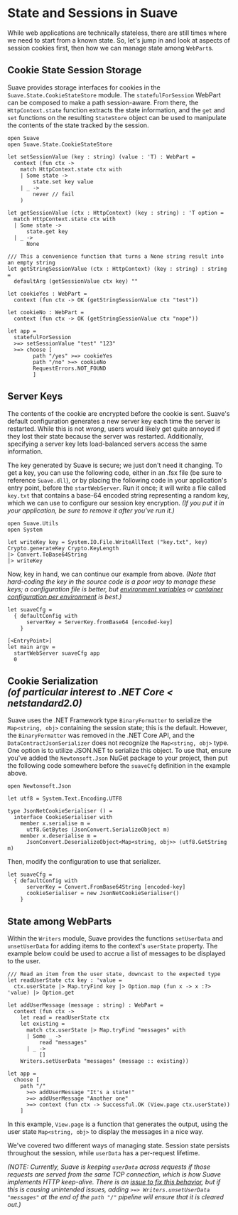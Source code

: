 State and Sessions in Suave
===========================

While web applications are technically stateless, there are still times where we need to start from a known state.  So, let's jump in and look at aspects of session cookies first, then how we can manage state among `WebPart`s.

Cookie State Session Storage
----------------------------

Suave provides storage interfaces for cookies in the `Suave.State.CookieStateStore` module.  The `statefulForSession` WebPart can be composed to make a path session-aware.  From there, the `HttpContext.state` function extracts the state information, and the `get` and `set` functions on the resulting `StateStore` object can be used to manipulate the contents of the state tracked by the session.

    open Suave
    open Suave.State.CookieStateStore

    let setSessionValue (key : string) (value : 'T) : WebPart =
      context (fun ctx ->
        match HttpContext.state ctx with
        | Some state ->
            state.set key value
        | _ ->
            never // fail
        )

    let getSessionValue (ctx : HttpContext) (key : string) : 'T option =
      match HttpContext.state ctx with
      | Some state ->
          state.get key
      | _ ->
          None

    /// This a convenience function that turns a None string result into an empty string
    let getStringSessionValue (ctx : HttpContext) (key : string) : string = 
      defaultArg (getSessionValue ctx key) ""

    let cookieYes : WebPart =
      context (fun ctx -> OK (getStringSessionValue ctx "test"))

    let cookieNo : WebPart =
      context (fun ctx -> OK (getStringSessionValue ctx "nope"))

    let app =
      statefulForSession
      >=> setSessionValue "test" "123"
      >=> choose [
            path "/yes" >=> cookieYes
            path "/no" >=> cookieNo
            RequestErrors.NOT_FOUND
            ]

Server Keys
-----------

The contents of the cookie are encrypted before the cookie is sent. Suave's default configuration generates a new server key each time the server is restarted. While this is not _wrong_, users would likely get quite annoyed if they lost their state because the server was restarted. Additionally, specifying a server key lets load-balanced servers access the same information.

The key generated by Suave is secure; we just don't need it changing. To get a key, you can use the following code, either in an .fsx file (be sure to reference `Suave.dll`), or by placing the following code in your application's entry point, before the `startWebServer`. Run it once; it will write a file called `key.txt` that contains a base-64 encoded string representing a random key, which we can use to configure our session key encryption. _(If you put it in your application, be sure to remove it after you've run it.)_


    open Suave.Utils
    open System

    let writeKey key = System.IO.File.WriteAllText ("key.txt", key)
    Crypto.generateKey Crypto.KeyLength
    |> Convert.ToBase64String
    |> writeKey

Now, key in hand, we can continue our example from above. _(Note that hard-coding the key in the source code is a poor way to manage these keys; a configuration file is better, but [environment variables](https://12factor.net/config) or [container configuration per environment](https://kubernetes.io/docs/concepts/configuration/secret/#using-secrets-as-environment-variables) is best.)_


    let suaveCfg =
      { defaultConfig with
          serverKey = ServerKey.fromBase64 [encoded-key]
        }

    [<EntryPoint>]
    let main argv = 
      startWebServer suaveCfg app
      0 

Cookie Serialization<br>_(of particular interest to .NET Core < netstandard2.0)_
--------------------------------------------------------------------------------

Suave uses the .NET Framework type `BinaryFormatter` to serialize the `Map<string, obj>` containing the session state; this is the default. However, the `BinaryFormatter` was removed in the .NET Core API, and the `DataContractJsonSerializer` does not recognize the `Map<string, obj>` type. One option is to utilize JSON.NET to serialize this object. To use that, ensure you've added the `Newtonsoft.Json` NuGet package to your project, then put the following code somewhere before the `suaveCfg` definition in the example above.

    
    open Newtonsoft.Json

    let utf8 = System.Text.Encoding.UTF8

    type JsonNetCookieSerialiser () =
      interface CookieSerialiser with
        member x.serialise m =
          utf8.GetBytes (JsonConvert.SerializeObject m)
        member x.deserialise m =
          JsonConvert.DeserializeObject<Map<string, obj>> (utf8.GetString m)

Then, modify the configuration to use that serializer.


    let suaveCfg =
      { defaultConfig with
          serverKey = Convert.FromBase64String [encoded-key]
          cookieSerialiser = new JsonNetCookieSerialiser()
        }

State among WebParts
--------------------

Within the `Writers` module, Suave provides the functions `setUserData` and `unsetUserData` for adding items to the context's `userState` property.  The example below could be used to accrue a list of messages to be displayed to the user.

    /// Read an item from the user state, downcast to the expected type
    let readUserState ctx key : 'value =
      ctx.userState |> Map.tryFind key |> Option.map (fun x -> x :?> 'value) |> Option.get

    let addUserMessage (message : string) : WebPart =
      context (fun ctx ->
        let read = readUserState ctx
        let existing =
          match ctx.userState |> Map.tryFind "messages" with
          | Some _ ->
              read "messages"
          | _ ->
              []
        Writers.setUserData "messages" (message :: existing))

    let app =
      choose [
        path "/"
          >=> addUserMessage "It's a state!"
          >=> addUserMessage "Another one"
          >=> context (fun ctx -> Successful.OK (View.page ctx.userState))
        ]

In this example, `View.page` is a function that generates the output, using the user state `Map<string, obj>` to display the messages in a nice way.

We've covered two different ways of managing state.  Session state persists throughout the session, while `userData` has a per-request lifetime.

_(NOTE: Currently, Suave is keeping `userData` across requests if those requests are served from the same TCP connection, which is how Suave implements HTTP keep-alive.  There is an [issue to fix this behavior](https://github.com/SuaveIO/suave/issues/616), but if this is causing unintended issues, adding `>=> Writers.unsetUserData "messages"` at the end of the `path "/"` pipeline will ensure that it is cleared out.)_
